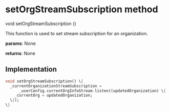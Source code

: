 


# setOrgStreamSubscription method








void setOrgStreamSubscription
()





<p>This function is used to set stream subscription for an organization.</p>
<p><strong>params</strong>:
  None</p>
<p><strong>returns</strong>:
  None</p>



## Implementation

```dart
void setOrgStreamSubscription() \{
  _currentOrganizationStreamSubscription =
      _userConfig.currentOrgInfoStream.listen((updatedOrganization) \{
    _currentOrg = updatedOrganization;
  \});
\}
```







